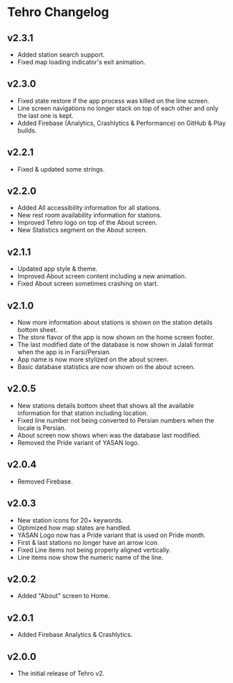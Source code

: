 # Tehro Changelog

## v2.3.1

- Added station search support.
- Fixed map loading indicator's exit animation.

## v2.3.0

- Fixed state restore if the app process was killed on the line screen.
- Line screen navigations no longer stack on top of each other and only the last one is kept.
- Added Firebase (Analytics, Crashlytics & Performance) on GitHub & Play builds.

## v2.2.1

- Fixed & updated some strings.

## v2.2.0

- Added All accessibility information for all stations.
- New rest room availability information for stations.
- Improved Tehro logo on top of the About screen.
- New Statistics segment on the About screen.

## v2.1.1

- Updated app style & theme.
- Improved About screen content including a new animation.
- Fixed About screen sometimes crashing on start.

## v2.1.0

- Now more information about stations is shown on the station details bottom sheet.
- The store flavor of the app is now shown on the home screen footer.
- The last modified date of the database is now shown in Jalali format when the app is in Farsi/Persian.
- App name is now more stylized on the about screen.
- Basic database statistics are now shown on the about screen.

## v2.0.5

- New stations details bottom sheet that shows all the available information for that station including location.
- Fixed line number not being converted to Persian numbers when the locale is Persian.
- About screen now shows when was the database last modified.
- Removed the Pride variant of YASAN logo.

## v2.0.4

- Removed Firebase.

## v2.0.3

- New station icons for 20+ keywords.
- Optimized how map states are handled.
- YASAN Logo now has a Pride variant that is used on Pride month.
- First & last stations no longer have an arrow icon.
- Fixed Line items not being properly aligned vertically.
- Line items now show the numeric name of the line.

## v2.0.2

- Added "About" screen to Home.

## v2.0.1

- Added Firebase Analytics & Crashlytics.

## v2.0.0

- The initial release of Tehro v2.
